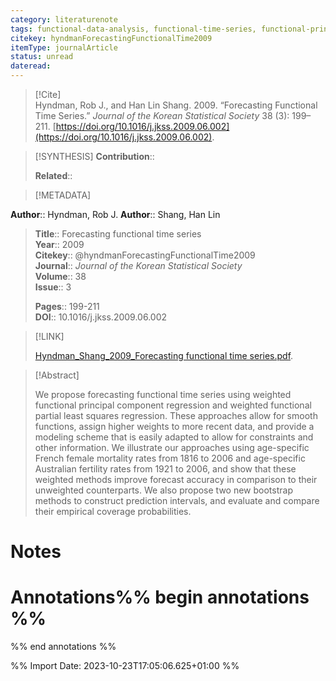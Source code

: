 ```yaml
---
category: literaturenote
tags: functional-data-analysis, functional-time-series, functional-principal-components, functional-partial-least-squares, forecasting
citekey: hyndmanForecastingFunctionalTime2009
itemType: journalArticle
status: unread  
dateread:  
---
```


> [!Cite]  
> Hyndman, Rob J., and Han Lin Shang. 2009. “Forecasting Functional Time Series.” _Journal of the Korean Statistical Society_ 38 (3): 199–211. [https://doi.org/10.1016/j.jkss.2009.06.002](https://doi.org/10.1016/j.jkss.2009.06.002).

> [!SYNTHESIS] 
>**Contribution**::
>
>**Related**:: 
>

> [!METADATA]  
>
**Author**:: Hyndman, Rob J.
**Author**:: Shang, Han Lin<br>
> **Title**:: Forecasting functional time series    
> **Year**:: 2009     
> **Citekey**:: @hyndmanForecastingFunctionalTime2009    
>**Journal**:: *Journal of the Korean Statistical Society*    
>**Volume**:: 38    
>**Issue**:: 3     
>    
>    
>     
> **Pages**:: 199-211    
>**DOI**:: 10.1016/j.jkss.2009.06.002    
>

> [!LINK] 
>
> [Hyndman_Shang_2009_Forecasting functional time series.pdf](file:///Users/steven/Library/CloudStorage/GoogleDrive-steven.golovkine@ul.ie/My%20Drive/bibliography/Journal%20of%20the%20Korean%20Statistical%20Society/2009/Hyndman_Shang_2009_Forecasting%20functional%20time%20series.pdf).

>[!Abstract]
>
>We propose forecasting functional time series using weighted functional principal component regression and weighted functional partial least squares regression. These approaches allow for smooth functions, assign higher weights to more recent data, and provide a modeling scheme that is easily adapted to allow for constraints and other information. We illustrate our approaches using age-specific French female mortality rates from 1816 to 2006 and age-specific Australian fertility rates from 1921 to 2006, and show that these weighted methods improve forecast accuracy in comparison to their unweighted counterparts. We also propose two new bootstrap methods to construct prediction intervals, and evaluate and compare their empirical coverage probabilities.
>>


# Notes<br>
# Annotations%% begin annotations %%  
 
  
%% end annotations %%

%% Import Date: 2023-10-23T17:05:06.625+01:00 %%
